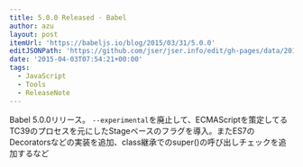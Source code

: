 ```yaml
---
title: 5.0.0 Released · Babel
author: azu
layout: post
itemUrl: 'https://babeljs.io/blog/2015/03/31/5.0.0'
editJSONPath: 'https://github.com/jser/jser.info/edit/gh-pages/data/2015/04/index.json'
date: '2015-04-03T07:54:21+00:00'
tags:
  - JavaScript
  - Tools
  - ReleaseNote
---
```

Babel 5.0.0リリース。
`--experimental`を廃止して、ECMAScriptを策定してるTC39のプロセスを元にしたStageベースのフラグを導入。またES7のDecoratorsなどの実装を追加、class継承でのsuper()の呼び出しチェックを追加するなど
